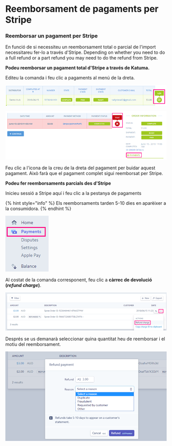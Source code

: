 # Reemborsament de pagaments per Stripe

### Reemborsar un pagament per Stripe

En funció de si necessiteu un reemborsament total o parcial de l'import necessitareu fer-lo a través d'Stripe. Depending on whether you need to do a full refund or a part refund you may need to do the refund from Stripe.

**Podeu reemborsar un pagament total d'Stripe a través de Katuma.**

Editeu la comanda i feu clic a pagaments al menú de la dreta.

![](../../.gitbook/assets/imatge%20%2832%29.png)

![](../../.gitbook/assets/imatge%20%2812%29.png)

Feu clic a l'icona de la creu de la dreta del pagament per buidar aquest pagament. Això farà que el pagament complet sigui reemborsat per Stripe. 

**Podeu fer reemborsaments parcials des d'Stripe**

Inicieu sessió a Stripe aquí i feu clic a la pestanya de pagaments

{% hint style="info" %}
Els reemborsaments tarden 5-10 dies en aparèixer a la consumidora.
{% endhint %}

![](../../.gitbook/assets/imatge%20%2881%29.png)

Al costat de la comanda corresponent, feu clic a **càrrec de devolució \(**_**refund charge**_**\)**. 

![](../../.gitbook/assets/imatge%20%283%29.png)

Després se us demanarà seleccionar quina quantitat heu de reemborsar i el motiu del reemborsament.

![](../../.gitbook/assets/imatge%20%2828%29.png)



